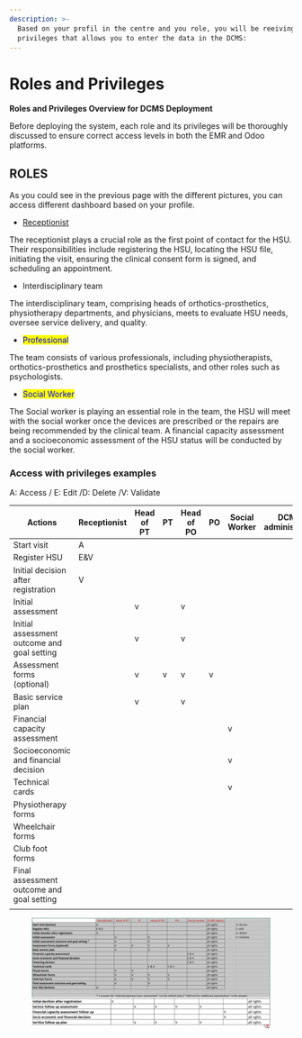 ```yaml
---
description: >-
  Based on your profil in the centre and you role, you will be reeiving
  privileges that allows you to enter the data in the DCMS:
---
```


# Roles and Privileges

**Roles and Privileges Overview for DCMS Deployment**

Before deploying the system, each role and its privileges will be thoroughly discussed to ensure correct access levels in both the EMR and Odoo platforms.

## ROLES

As you could see in the previous page with the different pictures, you can access different dashboard based on your profile.

* [Receptionist](../../../odoo/materials-request/materials-request-for-manufactured-product/request-new-component-for-recasting-optional-step.md)

The receptionist plays a crucial role as the first point of contact for the HSU. Their responsibilities include registering the HSU, locating the HSU file, initiating the visit, ensuring the clinical consent form is signed, and scheduling an appointment.&#x20;

* Interdisciplinary team

The interdisciplinary team, comprising heads of orthotics-prosthetics, physiotherapy departments, and physicians, meets to evaluate HSU needs, oversee service delivery, and quality.

* <mark style="color:blue;">Professional</mark>&#x20;

The team consists of various professionals, including physiotherapists, orthotics-prosthetics and prosthetics specialists, and other roles such as psychologists.&#x20;

* <mark style="color:blue;">Social Worker</mark>&#x20;

The Social worker is playing an essential role in the team, the HSU will meet with the social worker once the devices are prescribed or the repairs are being recommended by the clinical team. A financial capacity assessment and a socioeconomic assessment of the HSU status will be conducted by the social worker.&#x20;

### Access with privileges examples

A: Access / E: Edit /D: Delete /V: Validate&#x20;

<table><thead><tr><th width="224.60003662109375">Actions</th><th>Receptionist </th><th>Head of PT</th><th>PT</th><th>Head of PO</th><th>PO</th><th>Social Worker </th><th width="167.0999755859375">DCMS administrator</th><th></th><th></th></tr></thead><tbody><tr><td>Start visit</td><td>A</td><td></td><td></td><td></td><td></td><td></td><td></td><td></td><td></td></tr><tr><td>Register HSU</td><td>E&#x26;V</td><td></td><td></td><td></td><td></td><td></td><td></td><td></td><td></td></tr><tr><td>Initial decision after registration</td><td>V</td><td></td><td></td><td></td><td></td><td></td><td></td><td></td><td></td></tr><tr><td>Initial assessment</td><td></td><td>v</td><td></td><td>v</td><td></td><td></td><td></td><td></td><td></td></tr><tr><td>Initial assessment outcome and goal setting</td><td></td><td>v</td><td></td><td>v</td><td></td><td></td><td></td><td></td><td></td></tr><tr><td>Assessment forms (optional)</td><td></td><td>v</td><td>v</td><td>v</td><td>v</td><td></td><td></td><td></td><td></td></tr><tr><td>Basic service plan</td><td></td><td>v</td><td></td><td>v</td><td></td><td></td><td></td><td></td><td></td></tr><tr><td>Financial capacity assessment</td><td></td><td></td><td></td><td></td><td></td><td>v</td><td></td><td></td><td></td></tr><tr><td>Socioeconomic and financial decision</td><td></td><td></td><td></td><td></td><td></td><td>v</td><td></td><td></td><td></td></tr><tr><td>Technical cards</td><td></td><td></td><td></td><td></td><td></td><td>v</td><td></td><td></td><td></td></tr><tr><td>Physiotherapy forms</td><td></td><td></td><td></td><td></td><td></td><td></td><td></td><td></td><td></td></tr><tr><td>Wheelchair forms</td><td></td><td></td><td></td><td></td><td></td><td></td><td></td><td></td><td></td></tr><tr><td>Club foot forms</td><td></td><td></td><td></td><td></td><td></td><td></td><td></td><td></td><td></td></tr><tr><td>Final assessment outcome and goal setting </td><td></td><td></td><td></td><td></td><td></td><td></td><td></td><td></td><td></td></tr><tr><td></td><td></td><td></td><td></td><td></td><td></td><td></td><td></td><td></td><td></td></tr></tbody></table>

<figure><img src="../../../.gitbook/assets/image (21).png" alt=""><figcaption></figcaption></figure>

